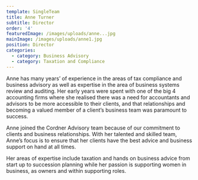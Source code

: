 ```yaml
---
template: SingleTeam
title: Anne Turner
subtitle: Director
order: '4'
featuredImage: /images/uploads/anne...jpg
mainImage: /images/uploads/anne1.jpg
position: Director
categories:
  - category: Business Advisory
  - category: Taxation and Compliance
---
```


Anne has many years’ of experience in the areas of tax compliance and business advisory as well as expertise in the area of business systems review and auditing. Her early years were spent with one of the big 4 accounting firms where she realised there was a need for accountants and advisors to be more accessible to their clients, and that relationships and becoming a valued member of a client’s business team was paramount to success.

Anne joined the Cordner Advisory team because of our commitment to clients and business relationships. With her talented and skilled team, Anne’s focus is to ensure that her clients have the best advice and business support on hand at all times.

Her areas of expertise include taxation and hands on business advice from start up to succession planning while her passion is supporting women in business, as owners and within supporting roles.

